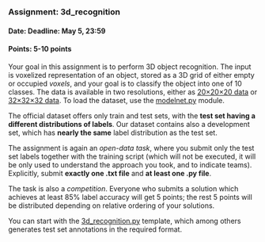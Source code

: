 ### Assignment: 3d_recognition
#### Date: Deadline: May 5, 23:59
#### Points: 5-10 points

Your goal in this assignment is to perform 3D object recognition. The input
is voxelized representation of an object, stored as a 3D grid of either empty
or occupied _voxels_, and your goal is to classify the object into one of
10 classes. The data is available in two resolutions, either as
[20×20×20 data](https://ufal.mff.cuni.cz/~straka/courses/npfl114/1819/demos/modelnet20.html)
or [32×32×32 data](https://ufal.mff.cuni.cz/~straka/courses/npfl114/1718/modelnet32.html).
To load the dataset, use the
[modelnet.py](https://github.com/ufal/npfl114/tree/past-1819/labs/08/modelnet.py) module.

The official dataset offers only train and test sets, with the **test set having
a different distributions of labels**. Our dataset contains also a development
set, which has **nearly the same** label distribution as the test set.

The assignment is again an _open-data task_, where you submit only the test set labels
together with the training script (which will not be executed, it will be
only used to understand the approach you took, and to indicate teams).
Explicitly, submit **exactly one .txt file** and **at least one .py file**.

The task is also a _competition_. Everyone who submits a solution which achieves
at least 85% label accuracy will get 5 points; the rest 5 points will be distributed
depending on relative ordering of your solutions.

You can start with the
[3d_recognition.py](https://github.com/ufal/npfl114/tree/past-1819/labs/08/3d_recognition.py)
template, which among others generates test set annotations in the required format.
